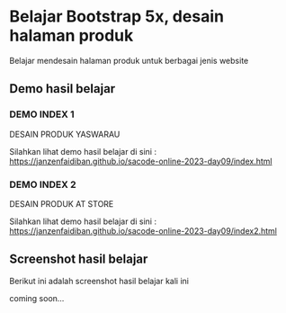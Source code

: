 # Belajar Bootstrap 5x, desain halaman produk

Belajar mendesain halaman produk untuk berbagai jenis website

## Demo hasil belajar 

### DEMO INDEX 1

DESAIN PRODUK YASWARAU

Silahkan lihat demo hasil belajar di sini : https://janzenfaidiban.github.io/sacode-online-2023-day09/index.html

### DEMO INDEX 2

DESAIN PRODUK AT STORE

Silahkan lihat demo hasil belajar di sini : https://janzenfaidiban.github.io/sacode-online-2023-day09/index2.html

## Screenshot hasil belajar

Berikut ini adalah screenshot hasil belajar kali ini

coming soon...